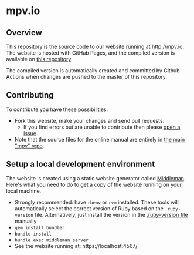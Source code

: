 mpv.io
======

Overview
--------

This repository is the source code to our website running at http://mpv.io.
The website is hosted with GitHub Pages, and the compiled version is available
on [this repository](https://github.com/mpv-player/mpv-player.github.io).

The compiled version is automatically created and committed by Github Actions when
changes are pushed to the master of this repository.

Contributing
------------

To contribute you have these possibilities:
- Fork this website, make your changes and send pull requests.
  - If you find errors but are unable to contribute then please [open a issue](https://github.com/mpv-player/mpv.io/issues/new).
- Note that the source files for the online manual are entirely in [the main "mpv" repo](https://github.com/mpv-player/mpv/tree/master/DOCS/man).

Setup a local development environment
-------------------------------------

The website is created using a static website generator called
[Middleman](http://middlemanapp.com/). Here's what you need to do to get a
copy of the website running on your local machine.

- Strongly recommended: have ``rbenv`` or ``rvm`` installed. These tools will automatically
  select the correct version of Ruby based on the ``.ruby-version`` file.
  Alternatively, just install the version in the [.ruby-version file](https://github.com/mpv-player/mpv.io/blob/master/.ruby-version) manually
- ``gem install bundler``
- ``bundle install``
- ``bundle exec middleman server``
- See the website running at: https://localhost:4567/
